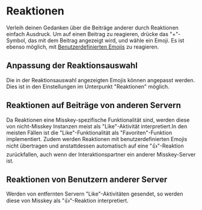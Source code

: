# Reaktionen
Verleih deinen Gedanken über die Beiträge anderer durch Reaktionen einfach Ausdruck. Um auf einen Beitrag zu reagieren, drücke das "+"-Symbol, das mit dem Beitrag angezeigt wird, und wähle ein Emoji. Es ist ebenso möglich, mit [Benutzerdefinierten Emojis](./custom-emoji) zu reagieren.

## Anpassung der Reaktionsauswahl
Die in der Reaktionsauswahl angezeigten Emojis können angepasst werden. Dies ist in den Einstellungen im Unterpunkt "Reaktionen" möglich.

## Reaktionen auf Beiträge von anderen Servern
Da Reaktionen eine Misskey-spezifische Funktionalität sind, werden diese von nicht-Misskey Instanzen meist als "Like"-Aktivität interpretiert.In den meisten Fällen ist die "Like"-Funktionalität als "Favoriten"-Funktion implementiert. Zudem werden Reaktionen mit benutzerdefinierten Emojis nicht übertragen und anstattdessen automatisch auf eine "👍"-Reaktion zurückfallen, auch wenn der Interaktionspartner ein anderer Misskey-Server ist.

## Reaktionen von Benutzern anderer Server
Werden von entfernten Servern "Like"-Aktivitäten gesendet, so werden diese von Misskey als "👍"-Reaktion interpretiert.
